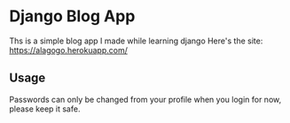 
# Django Blog App
Ths is a simple blog app I made while learning django
Here's the site:
https://alagogo.herokuapp.com/


## Usage
Passwords can only be changed from your profile when you login for now, please keep it safe.

